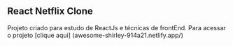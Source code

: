 ## React Netflix Clone

Projeto criado para estudo de ReactJs e técnicas de frontEnd.
Para acessar o projeto [clique aqui] (awesome-shirley-914a21.netlify.app/)
